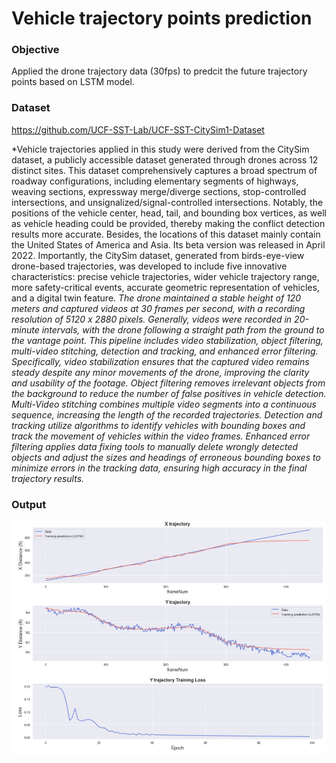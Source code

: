 # Vehicle trajectory points prediction
### Objective
Applied the drone trajectory data (30fps) to predcit the future trajectory points based on LSTM model.

### Dataset
https://github.com/UCF-SST-Lab/UCF-SST-CitySim1-Dataset

*Vehicle trajectories applied in this study were derived from the CitySim dataset, a publicly accessible dataset generated through drones across 12 distinct sites. This dataset comprehensively captures a broad spectrum of roadway configurations, including elementary segments of highways, weaving sections, expressway merge/diverge sections, stop-controlled intersections, and unsignalized/signal-controlled intersections. Notably, the positions of the  vehicle center, head, tail, and bounding box vertices, as well as vehicle heading could be provided, thereby making the conflict detection results more accurate. Besides, the locations of this dataset mainly contain the United States of America and Asia. Its beta version was released in April 2022. Importantly, the CitySim dataset, generated from birds-eye-view drone-based trajectories, was developed to include five innovative characteristics: precise vehicle trajectories, wider vehicle trajectory range, more safety-critical events, accurate geometric representation of vehicles, and a digital twin feature.
*The drone maintained a stable height of 120 meters and captured videos at 30 frames per second, with a recording resolution of 5120 x 2880 pixels. Generally, videos were recorded in 20-minute intervals, with the drone following a straight path from the ground to the vantage point. This pipeline includes video stabilization, object filtering, multi-video stitching, detection and tracking, and enhanced error filtering. Specifically, video stabilization ensures that the captured video remains steady despite any minor movements of the drone, improving the clarity and usability of the footage. Object filtering removes irrelevant objects from the background to reduce the number of false positives in vehicle detection. Multi-Video stitching combines multiple video segments into a continuous sequence, increasing the length of the recorded trajectories. Detection and tracking utilize algorithms to identify vehicles with bounding boxes and track the movement of vehicles within the video frames. Enhanced error filtering applies data fixing tools to manually delete wrongly detected objects and adjust the sizes and headings of erroneous bounding boxes to minimize errors in the tracking data, ensuring high accuracy in the final trajectory results.*

### Output
![image](./LSTM_OUTPUT.jpg)
